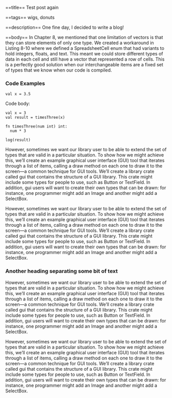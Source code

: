 ==title==
Test post again

==tags==
wigs, donuts

==description==
One fine day, I decided to write a blog!

==body==
In Chapter 8, we mentioned that one limitation of vectors is that they can store elements of only one type. We created a workaround in Listing 8-10 where we defined a SpreadsheetCell enum that had variants to hold integers, floats, and text. This meant we could store different types of data in each cell and still have a vector that represented a row of cells. This is a perfectly good solution when our interchangeable items are a fixed set of types that we know when our code is compiled.

### Code Examples
```
val x = 3.5
```

Code body:
```
val x = 3
val result = timesThree(x)

fn timesThree(num int) int:
  num * 3

log(result)
```

However, sometimes we want our library user to be able to extend the set of types that are valid in a particular situation. To show how we might achieve this, we’ll create an example graphical user interface (GUI) tool that iterates through a list of items, calling a draw method on each one to draw it to the screen—a common technique for GUI tools. We’ll create a library crate called gui that contains the structure of a GUI library. This crate might include some types for people to use, such as Button or TextField. In addition, gui users will want to create their own types that can be drawn: for instance, one programmer might add an Image and another might add a SelectBox.

However, sometimes we want our library user to be able to extend the set of types that are valid in a particular situation. To show how we might achieve this, we’ll create an example graphical user interface (GUI) tool that iterates through a list of items, calling a draw method on each one to draw it to the screen—a common technique for GUI tools. We’ll create a library crate called gui that contains the structure of a GUI library. This crate might include some types for people to use, such as Button or TextField. In addition, gui users will want to create their own types that can be drawn: for instance, one programmer might add an Image and another might add a SelectBox.

### Another heading separating some bit of text
However, sometimes we want our library user to be able to extend the set of types that are valid in a particular situation. To show how we might achieve this, we’ll create an example graphical user interface (GUI) tool that iterates through a list of items, calling a draw method on each one to draw it to the screen—a common technique for GUI tools. We’ll create a library crate called gui that contains the structure of a GUI library. This crate might include some types for people to use, such as Button or TextField. In addition, gui users will want to create their own types that can be drawn: for instance, one programmer might add an Image and another might add a SelectBox.

However, sometimes we want our library user to be able to extend the set of types that are valid in a particular situation. To show how we might achieve this, we’ll create an example graphical user interface (GUI) tool that iterates through a list of items, calling a draw method on each one to draw it to the screen—a common technique for GUI tools. We’ll create a library crate called gui that contains the structure of a GUI library. This crate might include some types for people to use, such as Button or TextField. In addition, gui users will want to create their own types that can be drawn: for instance, one programmer might add an Image and another might add a SelectBox.
